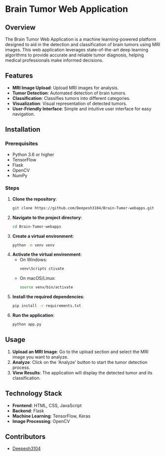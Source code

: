 
# Brain Tumor Web Application

## Overview

The Brain Tumor Web Application is a machine learning-powered platform designed to aid in the detection and classification of brain tumors using MRI images. This web application leverages state-of-the-art deep learning algorithms to provide accurate and reliable tumor diagnosis, helping medical professionals make informed decisions.

## Features

- **MRI Image Upload**: Upload MRI images for analysis.
- **Tumor Detection**: Automated detection of brain tumors.
- **Classification**: Classifies tumors into different categories.
- **Visualization**: Visual representation of detected tumors.
- **User-Friendly Interface**: Simple and intuitive user interface for easy navigation.

## Installation

### Prerequisites

- Python 3.6 or higher
- TensorFlow
- Flask
- OpenCV
- NumPy

### Steps

1. **Clone the repository**:
   ```bash
   git clone https://github.com/Deepesh3104/Brain-Tumor-webapps.git
   ```
2. **Navigate to the project directory**:
   ```bash
   cd Brain-Tumor-webapps
   ```
3. **Create a virtual environment**:
   ```bash
   python -m venv venv
   ```
4. **Activate the virtual environment**:
   - On Windows:
     ```bash
     venv\Scripts ctivate
     ```
   - On macOS/Linux:
     ```bash
     source venv/bin/activate
     ```
5. **Install the required dependencies**:
   ```bash
   pip install -r requirements.txt
   ```
6. **Run the application**:
   ```bash
   python app.py
   ```

## Usage

1. **Upload an MRI Image**: Go to the upload section and select the MRI image you want to analyze.
2. **Analyze**: Click on the 'Analyze' button to start the tumor detection process.
3. **View Results**: The application will display the detected tumor and its classification.

## Technology Stack

- **Frontend**: HTML, CSS, JavaScript
- **Backend**: Flask
- **Machine Learning**: TensorFlow, Keras
- **Image Processing**: OpenCV

## Contributors

- [Deepesh3104](https://github.com/Deepesh3104)

